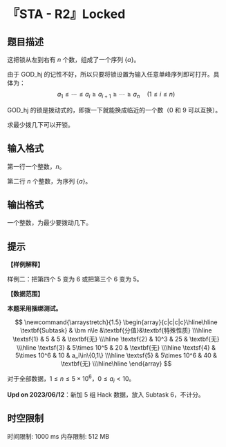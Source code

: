 # 『STA - R2』Locked

## 题目描述

这把锁从左到右有 $n$ 个数，组成了一个序列 $\{a\}$。

由于 GOD_hj 的记性不好，所以只要将锁设置为输入任意单峰序列即可打开。具体为：
$$ a_1 \le \cdots \le a_i \ge a_{i+1} \ge \cdots \ge a_n\quad (1 \le i \le n) $$

GOD_hj 的锁是拨动式的，即拨一下就能换成临近的一个数（$0$ 和 $9$ 可以互换）。

求最少拨几下可以开锁。

## 输入格式

第一行一个整数，$n$。

第二行 $n$ 个整数，为序列 $\{a\}$。

## 输出格式

一个整数，为最少要拨动几下。

## 提示

**【样例解释】**

样例二：把第四个 $5$ 变为 $6$ 或把第三个 $6$ 变为 $5$。

**【数据范围】**

**本题采用捆绑测试。**

$$
\newcommand{\arraystretch}{1.5}
\begin{array}{c|c|c|c}\hline\hline
\textbf{Subtask} & \bm n\le &\textbf{分值}&\textbf{特殊性质} \\\hline
\textsf{1} & 5 & 5 & \textbf{无} \\\hline
\textsf{2} & 10^3 & 25 & \textbf{无} \\\hline
\textsf{3}  & 5\times 10^5 & 20 & \textbf{无} \\\hline
\textsf{4} & 5\times 10^6 & 10 & a_i\in\{0,1\} \\\hline
\textsf{5} & 5\times 10^6 & 40 & \textbf{无} \\\hline\hline
\end{array}
$$

对于全部数据，$1\le n\le 5\times 10^6$，$0\le a_i<10$。

**Upd on 2023/06/12**：新加 5 组 Hack 数据，放入 Subtask 6，不计分。

## 时空限制

时间限制: 1000 ms
内存限制: 512 MB
